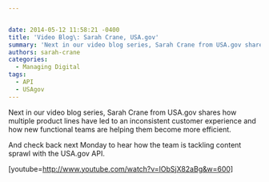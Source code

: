 ```yaml
---


date: 2014-05-12 11:58:21 -0400
title: 'Video Blog\: Sarah Crane, USA.gov'
summary: 'Next in our video blog series, Sarah Crane from USA.gov shares&nbsp;how multiple&nbsp;product lines have led to an inconsistent customer experience and&nbsp;how new functional teams are helping them become more efficient. And check back next Monday&nbsp;to hear how&nbsp;the team is tackling content sprawl with the USA.gov API. [youtube=http\://www.youtube.com/watch?v=lObSjX82aBg&amp;amp;w=600]'
authors: sarah-crane
categories:
  - Managing Digital
tags:
  - API
  - USAgov
---
```


Next in our video blog series, Sarah Crane from USA.gov shares how multiple product lines have led to an inconsistent customer experience and how new functional teams are helping them become more efficient.

And check back next Monday to hear how the team is tackling content sprawl with the USA.gov API.

[youtube=http://www.youtube.com/watch?v=lObSjX82aBg&w=600]